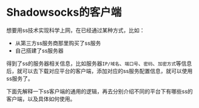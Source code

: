 # Shadowsocks的客户端

想要用ss技术实现科学上网，在已经通过某种方式，比如：

* 从第三方ss服务商那里购买了ss服务
* 自己搭建了ss服务器

得到了ss的服务器相关信息，比如服务器`IP/域名`、`端口号`、`密码`、`加密方式`等信息后，就可以去下载对应平台的客户端，添加对应的ss服务配置信息，就可以使用ss服务了。

下面先解释一下ss客户端的通用的逻辑，再去分别介绍不同的平台下有哪些ss的客户端，以及具体如何使用。
